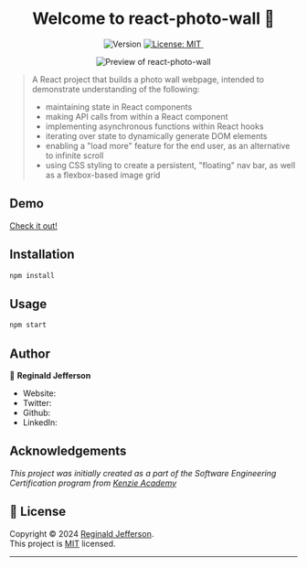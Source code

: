 <h1 align="center">Welcome to react-photo-wall 👋</h1>
<p align="center">
  <img alt="Version" src="https://img.shields.io/badge/version-0.1.0-blue.svg?cacheSeconds=2592000" />
  <a href="https://mit-license.org/" target="_blank">
    <img alt="License: MIT" src="https://img.shields.io/badge/License-MIT-yellow.svg" />
  </a>
  <a href="" target="_blank">
    <img alt="" src="" />
  </a>
</p>
<p align="center">
  <img alt="Preview of react-photo-wall" src="./preview.gif" />
</p>

> A React project that builds a photo wall webpage, intended to demonstrate understanding of the following:
>
> - maintaining state in React components
> - making API calls from within a React component
> - implementing asynchronous functions within React hooks
> - iterating over state to dynamically generate DOM elements
> - enabling a "load more" feature for the end user, as an alternative to infinite scroll
> - using CSS styling to create a persistent, "floating" nav bar, as well as a flexbox-based image grid

## Demo

[Check it out!](/)

## Installation

```sh
npm install
```

## Usage

```sh
npm start
```

## Author

👤 **Reginald Jefferson**

- Website:
- Twitter: []()
- Github: [](https://github.com/reginaldmj)
- LinkedIn: [](https://www.linkedin.com/in/reginald-jefferson-42b0b61a8/)

## Acknowledgements

_This project was initially created as a part of the Software Engineering Certification program from [Kenzie Academy](https://kenzie.academy)_



## 📝 License

Copyright © 2024 [Reginald Jefferson](https://github.com/reginaldmj).<br />
This project is [MIT](https://mit-license.org/) licensed.

---
